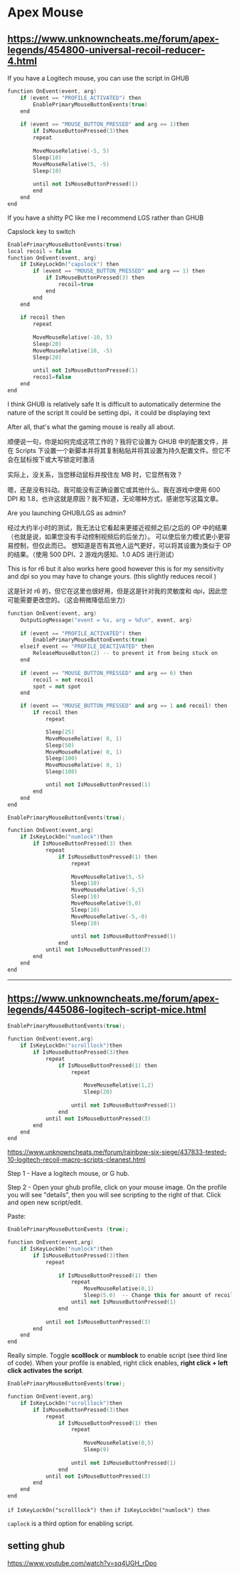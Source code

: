 # Apex Mouse



## https://www.unknowncheats.me/forum/apex-legends/454800-universal-recoil-reducer-4.html

If you have a Logitech mouse, you can use the script in GHUB

```c++
function OnEvent(event, arg)
    if (event == "PROFILE_ACTIVATED") then
        EnablePrimaryMouseButtonEvents(true)
    end
 
    if (event == "MOUSE_BUTTON_PRESSED" and arg == 1)then
        if IsMouseButtonPressed(3)then
        repeat
            
        MoveMouseRelative(-5, 5)
        Sleep(10)
        MoveMouseRelative(5, -5)
        Sleep(10)
            
        until not IsMouseButtonPressed(1)
        end
    end
end
```

If you have a shitty PC like me I recommend LGS rather than GHUB



Capslock key to switch

```c++
EnablePrimaryMouseButtonEvents(true)
local recoil = false
function OnEvent(event, arg)
    if IsKeyLockOn("capslock") then
        if (event == "MOUSE_BUTTON_PRESSED" and arg == 1) then
            if IsMouseButtonPressed(3) then
                recoil=true
            end
        end
    end
 
    if recoil then
        repeat
        
        MoveMouseRelative(-10, 5)
        Sleep(20)
        MoveMouseRelative(10, -5)
        Sleep(20)
        
        until not IsMouseButtonPressed(1)
        recoil=false
    end
end
```

I think GHUB is relatively safe
It is difficult to automatically determine the nature of the script
It could be setting dpi，it could be displaying text

After all, that's what the gaming mouse is really all about.





顺便说一句，你是如何完成这项工作的？我将它设置为 GHUB 中的配置文件，并在 Scripts 下设置一个新脚本并将其复制粘贴并将其设置为持久配置文件。但它不会在鼠标按下或大写锁定时激活

实际上，没关系，当您移动鼠标并按住左 MB 时，它显然有效？



嗯，还是没有抖动。我可能没有正确设置它或其他什么。我在游戏中使用 600 DPI 和 1.8，也许这就是原因？我不知道，无论哪种方式，感谢您写这篇文章。

Are you launching GHUB/LGS as admin? 



经过大约半小时的测试，我无法让它看起来更接近视频之前/之后的 OP 中的结果（也就是说，如果您没有手动控制视频后的后坐力）。
可以使后坐力模式更小更容易控制，但仅此而已。
想知道是否有其他人运气更好，可以将其设置为类似于 OP 的结果。（使用 500 DPI、2 游戏内感知、1.0 ADS 进行测试）





This is for r6 but it also works here good however this is for my sensitivity and dpi so you may have to change yours. (this slightly reduces recoil )

这是针对 r6 的，但它在这里也很好用，但是这是针对我的灵敏度和 dpi，因此您可能需要更改您的。（这会稍微降低后坐力）

```c++
function OnEvent(event, arg)
    OutputLogMessage("event = %s, arg = %d\n", event, arg)
    
    if (event == "PROFILE_ACTIVATED") then
    	EnablePrimaryMouseButtonEvents(true)
    elseif event == "PROFILE_DEACTIVATED" then
    	ReleaseMouseButton(2) -- to prevent it from being stuck on
    end
        
    if (event == "MOUSE_BUTTON_PRESSED" and arg == 6) then
        recoil = not recoil
        spot = not spot
    end

    if (event == "MOUSE_BUTTON_PRESSED" and arg == 1 and recoil) then
        if recoil then
            repeat

            Sleep(25)
            MoveMouseRelative( 0, 1)
            Sleep(50)
            MoveMouseRelative( 0, 1)
            Sleep(100)
            MoveMouseRelative( 0, 1)
            Sleep(100)

            until not IsMouseButtonPressed(1)
        end
    end
end
```



```c++
EnablePrimaryMouseButtonEvents(true);

function OnEvent(event,arg)
    if IsKeyLockOn("numlock")then
        if IsMouseButtonPressed(3) then
            repeat
                if IsMouseButtonPressed(1) then
                	repeat
                    
                    MoveMouseRelative(5,-5)
                    Sleep(10)
                    MoveMouseRelative(-5,5)
                    Sleep(10)
                    MoveMouseRelative(5,0)
                    Sleep(10)
                    MoveMouseRelative(-5,-0)
                    Sleep(10)
                    
                    until not IsMouseButtonPressed(1)
                end
            until not IsMouseButtonPressed(3)
        end
    end
end
```





---

## https://www.unknowncheats.me/forum/apex-legends/445086-logitech-script-mice.html

```c++
EnablePrimaryMouseButtonEvents(true);

function OnEvent(event,arg)
    if IsKeyLockOn("scrolllock")then
        if IsMouseButtonPressed(3)then
            repeat
                if IsMouseButtonPressed(1) then
                    repeat
                    
                        MoveMouseRelative(1,2)
						Sleep(20)
                    
                    until not IsMouseButtonPressed(1)
                end
            until not IsMouseButtonPressed(3)
        end
    end
end
```



https://www.unknowncheats.me/forum/rainbow-six-siege/437833-tested-10-logitech-recoil-macro-scripts-cleanest.html

Step 1 - Have a logitech mouse, or G hub.

Step 2 - Open your ghub profile, click on your mouse image. On the profile you will see "details", then you will see scripting to the right of that. Click and open new script/edit.



Paste:

```c++
EnablePrimaryMouseButtonEvents (true);

function OnEvent(event,arg)
    if IsKeyLockOn("numlock")then
        if IsMouseButtonPressed(3)then
            repeat
            
                if IsMouseButtonPressed(1) then
                    repeat
                        MoveMouseRelative(0,1)
                        Sleep(5.0)  -- Change this for amount of recoil. 5 = my pubg/insurgency recoil. 13 is csgo. Less is more recoil accounting. 
                    until not IsMouseButtonPressed(1)
                end
                    
            until not IsMouseButtonPressed(3)
        end
    end
end
```



Really simple. Toggle **scolllock** or **numblock** to enable script (see third line of code). When your profile is enabled, right click enables, **right click + left click activates the script**.

```C++
EnablePrimaryMouseButtonEvents(true);

function OnEvent(event,arg)
    if IsKeyLockOn("scrolllock")then
        if IsMouseButtonPressed(3)then
            repeat
                if IsMouseButtonPressed(1) then
                    repeat
                    
                        MoveMouseRelative(0,5)
                        Sleep(9)
                    
                    until not IsMouseButtonPressed(1)
                end
            until not IsMouseButtonPressed(3)
        end
    end
end
```



`if IsKeyLockOn("scrolllock") then`
`if IsKeyLockOn("numlock") then`

`caplock` is a third option for enabling script.





## setting ghub

https://www.youtube.com/watch?v=sq4UGH_rDpo